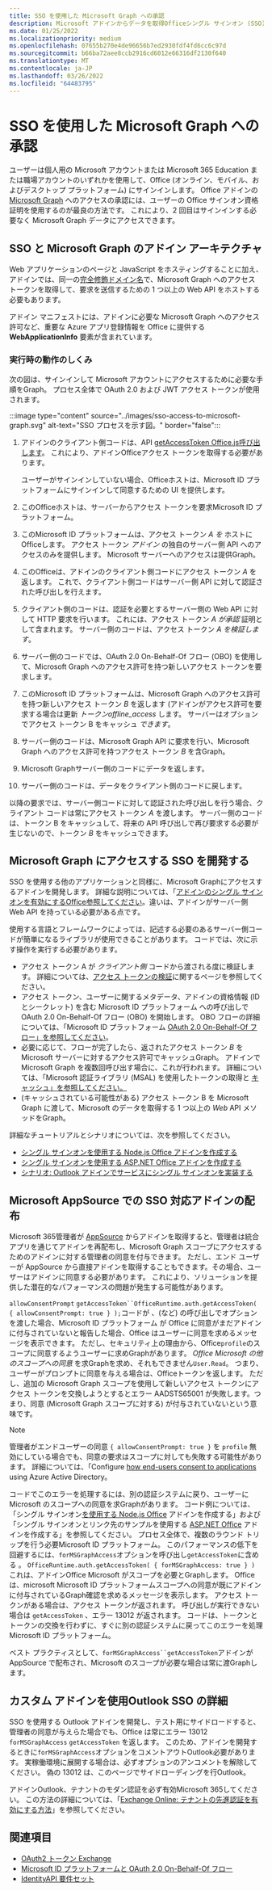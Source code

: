 ```yaml
---
title: SSO を使用した Microsoft Graph への承認
description: Microsoft アドインからデータを取得Officeシングル サインオン (SSO) を使用する方法について説明Graph。
ms.date: 01/25/2022
ms.localizationpriority: medium
ms.openlocfilehash: 07655b270e4de96656b7ed2930fdf4fd6cc6c97d
ms.sourcegitcommit: b66ba72aee8ccb2916cd6012e66316df2130f640
ms.translationtype: MT
ms.contentlocale: ja-JP
ms.lasthandoff: 03/26/2022
ms.locfileid: "64483795"
---
```

# <a name="authorize-to-microsoft-graph-with-sso"></a>SSO を使用した Microsoft Graph への承認

ユーザーは個人用の Microsoft アカウントまたは Microsoft 365 Education または職場アカウントのいずれかを使用して、Office (オンライン、モバイル、およびデスクトップ プラットフォーム) にサインインします。 Office アドインの [Microsoft Graph](https://developer.microsoft.com/graph/docs) へのアクセスの承認には、ユーザーの Office サインオン資格証明を使用するのが最良の方法です。 これにより、2 回目はサインインする必要なく Microsoft Graph データにアクセスできます。

## <a name="add-in-architecture-for-sso-and-microsoft-graph"></a>SSO と Microsoft Graph のアドイン アーキテクチャ

Web アプリケーションのページと JavaScript をホスティングすることに加え、アドインでは、同一の[完全修飾ドメイン名](/windows/desktop/DNS/f-gly#_dns_fully_qualified_domain_name_fqdn__gly)で、Microsoft Graph へのアクセス トークンを取得して、要求を送信するための 1 つ以上の Web API をホストする必要もあります。

アドイン マニフェストには、アドインに必要な Microsoft Graph へのアクセス許可など、重要な Azure アプリ登録情報を Office に提供する **WebApplicationInfo** 要素が含まれています。

### <a name="how-it-works-at-runtime"></a>実行時の動作のしくみ

次の図は、サインインして Microsoft アカウントにアクセスするために必要な手順をGraph。 プロセス全体で OAuth 2.0 および JWT アクセス トークンが使用されます。

:::image type="content" source="../images/sso-access-to-microsoft-graph.svg" alt-text="SSO プロセスを示す図。" border="false":::

1. アドインのクライアント側コードは、API [getAccessToken Office.js呼び出します](/javascript/api/office-runtime/officeruntime.auth#office-runtime-officeruntime-auth-getaccesstoken-member(1))。 これにより、アドインOfficeアクセス トークンを取得する必要があります。

    ユーザーがサインインしていない場合、Officeホストは、Microsoft ID プラットフォームにサインインして同意するための UI を提供します。

2. このOfficeホストは、サーバーからアクセス トークンを要求Microsoft ID プラットフォーム。
3. このMicrosoft ID プラットフォームは、アクセス トークン *A を* ホストにOfficeします。 アクセス トークン *アドイン* の独自のサーバー側 API へのアクセスのみを提供します。 Microsoft サーバーへのアクセスは提供Graph。
4. このOfficeは、アドインのクライアント側コードにアクセス トークン *A* を返します。 これで、クライアント側コードはサーバー側 API に対して認証された呼び出しを行えます。
5. クライアント側のコードは、認証を必要とするサーバー側の Web API に対して HTTP 要求を行います。 これには、アクセス トークン *A が承認* 証明として含まれます。 サーバー側のコードは、アクセス トークン *A を検証します*。
6. サーバー側のコードでは、OAuth 2.0 On-Behalf-Of フロー (OBO) を使用して、Microsoft Graph へのアクセス許可を持つ新しいアクセス トークンを要求します。
7. このMicrosoft ID プラットフォームは、Microsoft Graph へのアクセス許可を持つ新しいアクセス トークン *B* を返します (アドインがアクセス許可を要求する場合は更新 *トークンoffline_access* します。 サーバーはオプションでアクセス トークン B をキャッシュ *できます*。
8. サーバー側のコードは、Microsoft Graph API に要求を行い、Microsoft Graph へのアクセス許可を持つアクセス トークン *B* を含Graph。
9. Microsoft Graphサーバー側のコードにデータを返します。
10. サーバー側のコードは、データをクライアント側のコードに戻します。

以降の要求では、サーバー側コードに対して認証された呼び出しを行う場合、クライアント コードは常にアクセス トークン *A* を渡します。 サーバー側のコードは、トークン B をキャッシュして、将来の API 呼び出しで再び要求する必要が生じないので、トークン *B* をキャッシュできます。

## <a name="develop-an-sso-add-in-that-accesses-microsoft-graph"></a>Microsoft Graph にアクセスする SSO を開発する

SSO を使用する他のアプリケーションと同様に、Microsoft Graphにアクセスするアドインを開発します。 詳細な説明については、「[アドインのシングル サインオンを有効にするOffice参照してください](../develop/sso-in-office-add-ins.md)。違いは、アドインがサーバー側 Web API を持っている必要がある点です。

使用する言語とフレームワークによっては、記述する必要のあるサーバー側コードが簡単になるライブラリが使用できることがあります。 コードでは、次に示す操作を実行する必要があります。

* アクセス トークン A が *クライアント側* コードから渡される度に検証します。 詳細については、[アクセス トークンの検証](sso-in-office-add-ins.md#pass-the-access-token-to-server-side-code)に関するページを参照してください。
* アクセス トークン、ユーザーに関するメタデータ、アドインの資格情報 (ID とシークレット) を含む Microsoft ID プラットフォーム への呼び出しで OAuth 2.0 On-Behalf-Of フロー (OBO) を開始します。 OBO フローの詳細については、「Microsoft ID プラットフォーム [OAuth 2.0 On-Behalf-Of フロー」を参照してください](/azure/active-directory/develop/v2-oauth2-on-behalf-of-flow)。
* 必要に応じて、フローが完了したら、返されたアクセス トークン *B* を Microsoft サーバーに対するアクセス許可でキャッシュGraph。 アドインで Microsoft Graph を複数回呼び出す場合に、これが行われます。 詳細については、「Microsoft 認証ライブラリ (MSAL) を使用したトークンの取得と [キャッシュ」を参照してください。](/azure/active-directory/develop/msal-acquire-cache-tokens)
* (キャッシュされている可能性がある) アクセス トークン B を Microsoft Graph に渡して、Microsoft のデータを取得する 1 つ以上の *Web* API メソッドをGraph。

詳細なチュートリアルとシナリオについては、次を参照してください。

* [シングル サインオンを使用する Node.js Office アドインを作成する](create-sso-office-add-ins-nodejs.md)
* [シングル サインオンを使用する ASP.NET Office アドインを作成する](create-sso-office-add-ins-aspnet.md)
* [シナリオ: Outlook アドインでサービスにシングル サインオンを実装する](../outlook/implement-sso-in-outlook-add-in.md)

## <a name="distributing-sso-enabled-add-ins-in-microsoft-appsource"></a>Microsoft AppSource での SSO 対応アドインの配布

Microsoft 365管理者が [AppSource](https://appsource.microsoft.com) からアドインを取得すると、管理者は統合アプリを通じてアドインを再配布し、[](/microsoft-365/admin/manage/test-and-deploy-microsoft-365-apps)Microsoft Graph スコープにアクセスするためのアドインに対する管理者の同意を付与できます。 ただし、エンド ユーザーが AppSource から直接アドインを取得することもできます。その場合、ユーザーはアドインに同意する必要があります。 これにより、ソリューションを提供した潜在的なパフォーマンスの問題が発生する可能性があります。

`allowConsentPrompt` `getAccessToken``OfficeRuntime.auth.getAccessToken( { allowConsentPrompt: true } );`コードが 、(など) の呼び出しでオプションを渡した場合、Microsoft ID プラットフォーム が Office に同意がまだアドインに付与されていないと報告した場合、Office はユーザーに同意を求めるメッセージを表示できます。 ただし、セキュリティ上の理由から、Office`profile`のスコープに同意するようユーザーに求めGraphがあります。 *Office Microsoft の他のスコープへの同意* を求Graphを求め、それもできません`User.Read`。 つまり、ユーザーがプロンプトに同意を与える場合は、Officeトークンを返します。 ただし、追加の Microsoft Graph スコープを使用して新しいアクセス トークンにアクセス トークンを交換しようとするとエラー AADSTS65001 が失敗します。つまり、同意 (Microsoft Graph スコープに対する) が付与されていないという意味です。

> [!NOTE]
> 管理者がエンドユーザーの同意 `{ allowConsentPrompt: true }` を `profile` 無効にしている場合でも、同意の要求はスコープに対しても失敗する可能性があります。 詳細については、「Configure [how end-users consent to applications](/azure/active-directory/manage-apps/configure-user-consent) using Azure Active Directory。

コードでこのエラーを処理するには、別の認証システムに戻り、ユーザーに Microsoft のスコープへの同意を求Graphがあります。 コード例については、「シングル サインオン[を使用する Node.js Office](create-sso-office-add-ins-nodejs.md) アドインを作成する」および「シングル サインオンとリンク先のサンプルを使用する [ASP.NET Office](create-sso-office-add-ins-aspnet.md) アドインを作成する」を参照してください。 プロセス全体で、複数のラウンド トリップを行う必要Microsoft ID プラットフォーム。 このパフォーマンスの低下を回避するには、`forMSGraphAccess`オプションを呼び出し`getAccessToken`に含める 。 `OfficeRuntime.auth.getAccessToken( { forMSGraphAccess: true } )` これは、アドインOffice Microsoft がスコープを必要とGraphします。 Officeは、microsoft Microsoft ID プラットフォームスコープへの同意が既にアドインに付与されているGraph確認を求めるメッセージを表示します。 アクセス トークンがある場合は、アクセス トークンが返されます。 呼び出しが実行できない場合は `getAccessToken` 、エラー 13012 が返されます。 コードは、トークンとトークンの交換を行わずに、すぐに別の認証システムに戻ってこのエラーを処理Microsoft ID プラットフォーム。

ベスト プラクティスとして、`forMSGraphAccess``getAccessToken`アドインが AppSource で配布され、Microsoft のスコープが必要な場合は常に渡Graphします。

## <a name="details-on-sso-with-an-outlook-add-in"></a>カスタム アドインを使用Outlook SSO の詳細

SSO を使用する Outlook アドインを開発し、テスト用にサイドロードすると、管理者の同意が与えらた場合でも、Office は常にエラー 13012 `forMSGraphAccess` `getAccessToken` を返します。 このため、アドインを開発するときに`forMSGraphAccess`オプションをコメントアウトOutlook必要があります。 実稼働環境に展開する場合は、必ずオプションのアンコメントを解除してください。 偽の 13012 は、このページでサイドローディングを行Outlook。

アドインOutlook、テナントのモダン認証を必ず有効Microsoft 365してください。 この方法の詳細については、「[Exchange Online: テナントの先進認証を有効にする方法](https://social.technet.microsoft.com/wiki/contents/articles/32711.exchange-online-how-to-enable-your-tenant-for-modern-authentication.aspx)」を参照してください。

## <a name="see-also"></a>関連項目

* [OAuth2 トークン Exchange](https://tools.ietf.org/html/draft-ietf-oauth-token-exchange-02)
* [Microsoft ID プラットフォームと OAuth 2.0 On-Behalf-Of フロー](/azure/active-directory/develop/v2-oauth2-on-behalf-of-flow)
* [IdentityAPI 要件セット](/javascript/api/requirement-sets/identity-api-requirement-sets)
